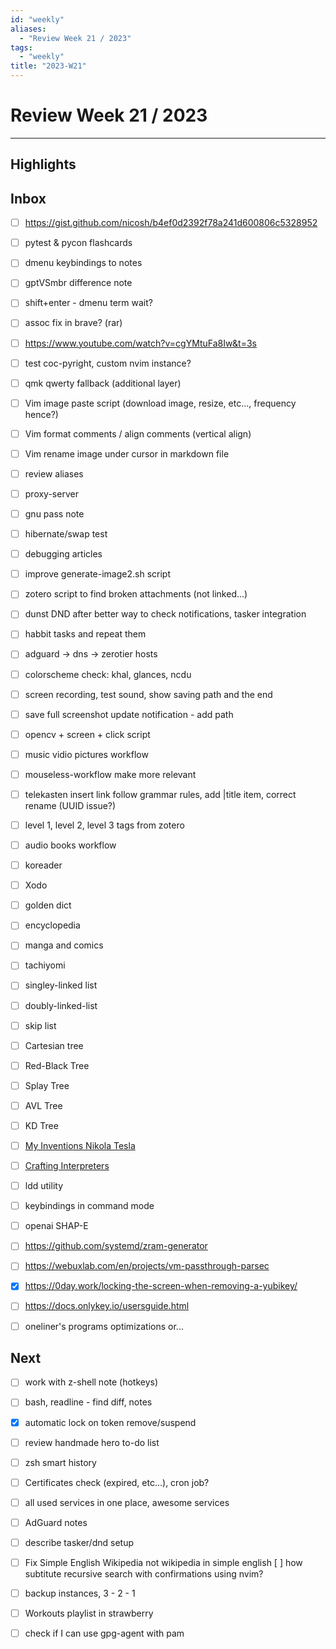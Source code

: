```yaml
---
id: "weekly"
aliases:
  - "Review Week 21 / 2023"
tags:
  - "weekly"
title: "2023-W21"
---
```


# Review Week 21 / 2023

---

## Highlights

## Inbox

- [ ] https://gist.github.com/nicosh/b4ef0d2392f78a241d600806c5328952
- [ ] pytest & pycon flashcards

- [ ] dmenu keybindings to notes
- [ ] gptVSmbr difference note
- [ ] shift+enter - dmenu term wait?
- [ ] assoc fix in brave? (rar)
- [ ] https://www.youtube.com/watch?v=cgYMtuFa8Iw&t=3s
- [ ] test coc-pyright, custom nvim instance?
- [ ] qmk qwerty fallback (additional layer)
- [ ] Vim image paste script (download image, resize, etc..., frequency hence?)
- [ ] Vim format comments / align comments (vertical align)
- [ ] Vim rename image under cursor in markdown file
- [ ] review aliases
- [ ] proxy-server
- [ ] gnu pass note
- [ ] hibernate/swap test
- [ ] debugging articles
- [ ] improve generate-image2.sh script

- [ ] zotero script to find broken attachments (not linked...)
- [ ] dunst DND after better way to check notifications, tasker integration
- [ ] habbit tasks and repeat them
- [ ] adguard -> dns -> zerotier hosts
- [ ] colorscheme check: khal, glances, ncdu

- [ ] screen recording, test sound, show saving path and the end
- [ ] save full screenshot update notification - add path
- [ ] opencv + screen + click script
- [ ] music vidio pictures workflow
- [ ] mouseless-workflow make more relevant
- [ ] telekasten insert link follow grammar rules, add |title item, correct
      rename (UUID issue?)
- [ ] level 1, level 2, level 3 tags from zotero
- [ ] audio books workflow

- [ ] koreader
- [ ] Xodo
- [ ] golden dict
- [ ] encyclopedia
- [ ] manga and comics
- [ ] tachiyomi

- [ ] singley-linked list
- [ ] doubly-linked-list
- [ ] skip list
- [ ] Cartesian tree
- [ ] Red-Black Tree
- [ ] Splay Tree
- [ ] AVL Tree
- [ ] KD Tree

- [ ] [My Inventions Nikola Tesla](https://archive.org/details/MyInventionsNikolaTesla/page/n29/mode/2up)
- [ ] [Crafting Interpreters](http://craftinginterpreters.com/)
- [ ] ldd utility
- [ ] keybindings in command mode
- [ ] openai SHAP-E
- [ ] https://github.com/systemd/zram-generator
- [ ] https://webuxlab.com/en/projects/vm-passthrough-parsec
- [x] https://0day.work/locking-the-screen-when-removing-a-yubikey/
- [ ] https://docs.onlykey.io/usersguide.html

- [ ] oneliner's programs optimizations or...

## Next

- [ ] work with z-shell note (hotkeys)
- [ ] bash, readline - find diff, notes
- [x] automatic lock on token remove/suspend
- [ ] review handmade hero to-do list
- [ ] zsh smart history
- [ ] Certificates check (expired, etc...), cron job?
- [ ] all used services in one place, awesome services
- [ ] AdGuard notes
- [ ] describe tasker/dnd setup
- [ ] Fix Simple English Wikipedia not wikipedia in simple english
  [ ] how subtitute recursive search with confirmations using nvim?
- [ ] backup instances, 3 - 2 - 1
- [ ] Workouts playlist in strawberry
- [ ] check if I can use gpg-agent with pam

